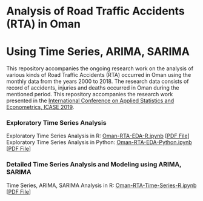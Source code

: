 # Analysis of Road Traffic Accidents (RTA) in Oman
# Using Time Series, ARIMA, SARIMA
This repository accompanies the ongoing research work on the analysis of various kinds of Road Traffic Accidents (RTA) occurred in Oman using the monthly data from the years 2000 to 2018. The research data consists of record of accidents, injuries and deaths occurred in Oman during the mentioned period. This repository accompanies the research work presented in the [International Conference on Applied Statistics and Econometrics, ICASE 2019](http://conf.epoka.edu.al/).

### Exploratory Time Series Analysis  
Exploratory Time Series Analysis in R: [Oman-RTA-EDA-R.ipynb](Oman-RTA-EDA-R.ipynb) [[PDF File](Oman-RTA-EDA-R.pdf)]  
Exploratory Time Series Analysis in Python: [Oman-RTA-EDA-Python.ipynb](Oman-RTA-EDA-Python.ipynb) [[PDF File](Oman-RTA-EDA-Python.pdf)]


### Detailed Time Series Analysis and Modeling using ARIMA, SARIMA  
Time Series, ARIMA, SARIMA Analysis in R: [Oman-RTA-Time-Series-R.ipynb](Oman-RTA-Time-Series-R.ipynb) [[PDF File](Oman-RTA-Time-Series-R.pdf)]

